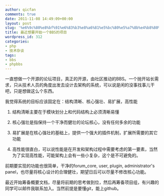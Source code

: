 ```yaml
---
author: qicfan
comments: true
date: 2011-11-08 14:49:09+00:00
layout: post
slug: '%e6%9c%80%e8%bf%91%e6%83%b3%e8%a6%81%e5%bc%80%e5%a7%8b%e4%b8%80%e4%b8%aabbs%e7%9a%84%e9%a1%b9%e7%9b%ae'
title: 最近想要开始一个BBS的项目
wordpress_id: 312
categories:
- php
- 技术杂谈
tags:
- bbs
- phpbbs
---
```


一直想做一个开源的论坛项目，真正的开源，由社区推动的BBS。一个抛开站长需求，只从技术人员的角度出发去设计去架构的系统，可以说是闲的没事找事儿干吧，只是想做这么个东西。

我觉得系统的目标应该固定在：结构清晰、核心强壮、易扩展，高性能



	
  1. 结构清晰主要在于模块划分上和代码结构上必须清晰易懂

	
  2. 核心强壮是指保持一个干净而健壮的论坛核心，没有任何多余的功能

	
  3. 易扩展是在核心强壮的基础上，提供一个强大的插件机制，扩展所需要的其它功能

	
  4. 高性能很直白，可以说性能是在开发和架构过程中需要考虑的第一要素，当然为了实现高性能，可能架构上会有一些小复杂，这个是不可避免的。




前期要实现的功能也很简单，干净的forum_core, user, plugin, administrator's panel，也尽量将核心设计的合理健壮，期望日后可以尽量不修改核心功能。


最近开始筹备概要文档，尽量将前期的思考做到位，然后再筹备项目组，有兴趣的同学可以邮件我联系加入。当然前提是要懂git，能上github。




